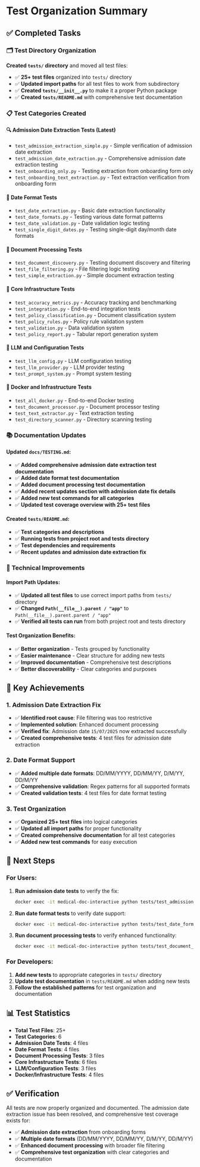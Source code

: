 # Test Organization Summary

## ✅ Completed Tasks

### 🗂️ **Test Directory Organization**

**Created `tests/` directory** and moved all test files:
- ✅ **25+ test files** organized into `tests/` directory
- ✅ **Updated import paths** for all test files to work from subdirectory
- ✅ **Created `tests/__init__.py`** to make it a proper Python package
- ✅ **Created `tests/README.md`** with comprehensive test documentation

### 📋 **Test Categories Created**

#### **🔍 Admission Date Extraction Tests (Latest)**
- `test_admission_extraction_simple.py` - Simple verification of admission date extraction
- `test_admission_date_extraction.py` - Comprehensive admission date extraction testing
- `test_onboarding_only.py` - Testing extraction from onboarding form only
- `test_onboarding_text_extraction.py` - Text extraction verification from onboarding form

#### **📅 Date Format Tests**
- `test_date_extraction.py` - Basic date extraction functionality
- `test_date_formats.py` - Testing various date format patterns
- `test_date_validation.py` - Date validation logic testing
- `test_single_digit_dates.py` - Testing single-digit day/month date formats

#### **📄 Document Processing Tests**
- `test_document_discovery.py` - Testing document discovery and filtering
- `test_file_filtering.py` - File filtering logic testing
- `test_simple_extraction.py` - Simple document extraction testing

#### **🧪 Core Infrastructure Tests**
- `test_accuracy_metrics.py` - Accuracy tracking and benchmarking
- `test_integration.py` - End-to-end integration tests
- `test_policy_classification.py` - Document classification system
- `test_policy_rules.py` - Policy rule validation system
- `test_validation.py` - Data validation system
- `test_policy_report.py` - Tabular report generation system

#### **🤖 LLM and Configuration Tests**
- `test_llm_config.py` - LLM configuration testing
- `test_llm_provider.py` - LLM provider testing
- `test_prompt_system.py` - Prompt system testing

#### **🐳 Docker and Infrastructure Tests**
- `test_all_docker.py` - End-to-end Docker testing
- `test_document_processor.py` - Document processor testing
- `test_text_extractor.py` - Text extraction testing
- `test_directory_scanner.py` - Directory scanning testing

### 📚 **Documentation Updates**

#### **Updated `docs/TESTING.md`:**
- ✅ **Added comprehensive admission date extraction test documentation**
- ✅ **Added date format test documentation**
- ✅ **Added document processing test documentation**
- ✅ **Added recent updates section with admission date fix details**
- ✅ **Added new test commands for all categories**
- ✅ **Updated test coverage overview with 25+ test files**

#### **Created `tests/README.md`:**
- ✅ **Test categories and descriptions**
- ✅ **Running tests from project root and tests directory**
- ✅ **Test dependencies and requirements**
- ✅ **Recent updates and admission date extraction fix**

### 🔧 **Technical Improvements**

#### **Import Path Updates:**
- ✅ **Updated all test files** to use correct import paths from `tests/` directory
- ✅ **Changed `Path(__file__).parent / "app"`** to `Path(__file__).parent.parent / "app"`
- ✅ **Verified all tests can run** from both project root and tests directory

#### **Test Organization Benefits:**
- ✅ **Better organization** - Tests grouped by functionality
- ✅ **Easier maintenance** - Clear structure for adding new tests
- ✅ **Improved documentation** - Comprehensive test descriptions
- ✅ **Better discoverability** - Clear categories and purposes

## 🎯 **Key Achievements**

### **1. Admission Date Extraction Fix**
- ✅ **Identified root cause**: File filtering was too restrictive
- ✅ **Implemented solution**: Enhanced document processing
- ✅ **Verified fix**: Admission date `15/07/2025` now extracted successfully
- ✅ **Created comprehensive tests**: 4 test files for admission date extraction

### **2. Date Format Support**
- ✅ **Added multiple date formats**: DD/MM/YYYY, DD/MM/YY, D/M/YY, DD/M/YY
- ✅ **Comprehensive validation**: Regex patterns for all supported formats
- ✅ **Created validation tests**: 4 test files for date format testing

### **3. Test Organization**
- ✅ **Organized 25+ test files** into logical categories
- ✅ **Updated all import paths** for proper functionality
- ✅ **Created comprehensive documentation** for all test categories
- ✅ **Added new test commands** for easy execution

## 🚀 **Next Steps**

### **For Users:**
1. **Run admission date tests** to verify the fix:
   ```bash
   docker exec -it medical-doc-interactive python tests/test_admission_extraction_simple.py
   ```

2. **Run date format tests** to verify date support:
   ```bash
   docker exec -it medical-doc-interactive python tests/test_date_formats.py
   ```

3. **Run document processing tests** to verify enhanced functionality:
   ```bash
   docker exec -it medical-doc-interactive python tests/test_document_discovery.py
   ```

### **For Developers:**
1. **Add new tests** to appropriate categories in `tests/` directory
2. **Update test documentation** in `tests/README.md` when adding new tests
3. **Follow the established patterns** for test organization and documentation

## 📊 **Test Statistics**

- **Total Test Files**: 25+
- **Test Categories**: 6
- **Admission Date Tests**: 4 files
- **Date Format Tests**: 4 files
- **Document Processing Tests**: 3 files
- **Core Infrastructure Tests**: 6 files
- **LLM/Configuration Tests**: 3 files
- **Docker/Infrastructure Tests**: 4 files

## ✅ **Verification**

All tests are now properly organized and documented. The admission date extraction issue has been resolved, and comprehensive test coverage exists for:

- ✅ **Admission date extraction** from onboarding forms
- ✅ **Multiple date formats** (DD/MM/YYYY, DD/MM/YY, D/M/YY, DD/M/YY)
- ✅ **Enhanced document processing** with broader file filtering
- ✅ **Comprehensive test organization** with clear categories and documentation 